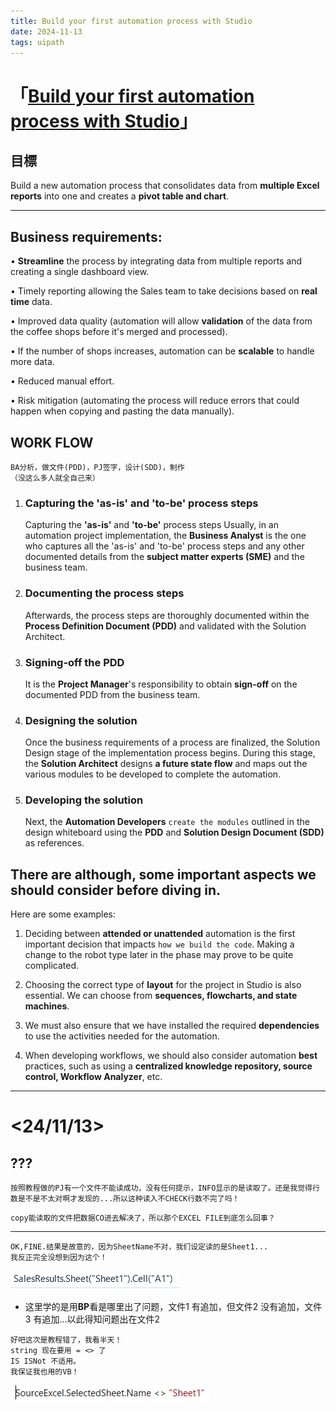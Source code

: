 ```yaml
---
title: Build your first automation process with Studio
date: 2024-11-13
tags: uipath
---
```


# 「[Build your first automation process with Studio](https://academy.uipath.com/courses/build-your-first-automation-process-with-studio)」

## 目標
 Build a new automation process that consolidates data from **multiple Excel reports** into one and creates a **pivot table and chart**.

---

## Business requirements:

•
**Streamline** the process by integrating data from multiple reports and creating a single dashboard view.

•
Timely reporting allowing the Sales team to take decisions based on **real time** data.

•
Improved data quality (automation will allow **validation** of the data from the coffee shops before it's merged and processed).

•
If the number of shops increases, automation can be **scalable** to handle more data.

•
Reduced manual effort.

•
Risk mitigation (automating the process will reduce errors that could happen when copying and pasting the data manually).


## WORK FLOW

~~~
BA分析，做文件(PDD)，PJ签字，设计(SDD)，制作
（没这么多人就全自己来）
~~~
1. ### Capturing the 'as-is' and 'to-be' process steps
    Capturing the **'as-is'** and **'to-be'** process steps
Usually, in an automation project implementation, the **Business Analyst** is the one who captures all the 'as-is' and 'to-be' process steps and any other documented details from the **subject matter experts (SME)** and the business team.

2. ### Documenting the process steps
   Afterwards, the process steps are thoroughly documented within the **Process Definition Document (PDD)** and validated with the Solution Architect. 

3. ### Signing-off the PDD
    It is the **Project Manager**'s responsibility to obtain **sign-off** on the documented PDD from the business team.

4. ### Designing the solution

   Once the business requirements of a process are finalized, the Solution Design stage of the implementation process begins. During this stage, the **Solution Architect** designs **a future state flow** and maps out the various modules to be developed to complete the automation.

5. ### Developing the solution

   Next, the **Automation Developers** `create the modules` outlined in the design whiteboard using the **PDD** and **Solution Design Document (SDD)** as references.



## There are although, some **important aspects** we should consider before diving in.

Here are some examples:
1. Deciding between **attended or unattended** automation is the first important decision that impacts `how we build the code`.
Making a change to the robot type later in the phase may prove to be quite complicated.

2. Choosing the correct type of **layout** for the project in Studio is also essential. We can choose from **sequences, flowcharts, and state machines**.

3.  We must also ensure that we have installed the required **dependencies** to use the activities needed for the automation. 

4.   When developing workflows, we should also consider automation **best** practices, such as using a **centralized knowledge repository, source control, Workflow Analyzer**, etc.

---

# <24/11/13>

## ???
~~~
按照教程做的PJ有一个文件不能读成功，没有任何提示，INFO显示的是读取了。还是我觉得行数是不是不太对啊才发现的...所以这种读入不CHECK行数不完了吗！
~~~
~~~
copy能读取的文件把数据CO进去解决了，所以那个EXCEL FILE到底怎么回事？
~~~
---
~~~
OK,FINE.结果是故意的，因为SheetName不对，我们设定读的是Sheet1...
我反正完全没想到因为这个！
~~~
![](/assets/pic/sheet1.PNG)
- 这里学的是用**BP**看是哪里出了问题，文件1 有追加，但文件2 没有追加，文件3 有追加...以此得知问题出在文件2
~~~
好吧这次是教程错了，我看半天！
string 现在要用 = <> 了
IS ISNot 不适用。
我保证我也用的VB！
~~~
![](assets\pic\24111301.png)
